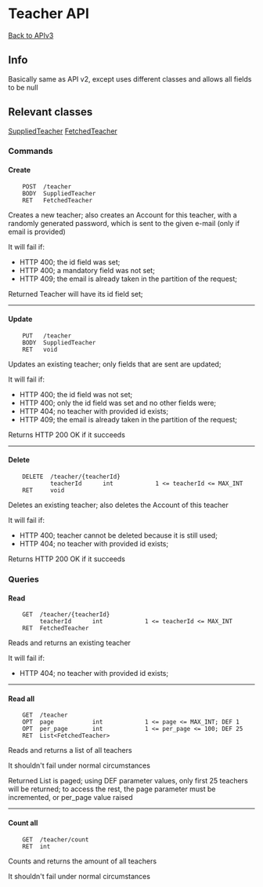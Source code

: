 # Teacher API

[Back to APIv3](./APIv3.md#api-v3)

## Info

Basically same as API v2, except uses different classes and allows all fields to be null

## Relevant classes

[SuppliedTeacher](../../src/main/java/com/superum/api/v3/teacher/dto/SuppliedTeacher.java)
[FetchedTeacher](../../src/main/java/com/superum/api/v3/teacher/dto/FetchedTeacher.java)

### Commands

#### Create
```
    POST  /teacher
    BODY  SuppliedTeacher
    RET   FetchedTeacher
```

Creates a new teacher;
also creates an Account for this teacher, with a randomly generated password, which is sent to the given e-mail
(only if email is provided)

It will fail if:
  * HTTP 400; the id field was set;
  * HTTP 400; a mandatory field was not set;
  * HTTP 409; the email is already taken in the partition of the request;

Returned Teacher will have its id field set;

------

#### Update
```
    PUT   /teacher
    BODY  SuppliedTeacher
    RET   void
```

Updates an existing teacher; only fields that are sent are updated;

It will fail if:
  * HTTP 400; the id field was not set;
  * HTTP 400; only the id field was set and no other fields were;
  * HTTP 404; no teacher with provided id exists;
  * HTTP 409; the email is already taken in the partition of the request;

Returns HTTP 200 OK if it succeeds

------

#### Delete
```
    DELETE  /teacher/{teacherId}
            teacherId      int            1 <= teacherId <= MAX_INT
    RET     void
```

Deletes an existing teacher;
also deletes the Account of this teacher

It will fail if:
  * HTTP 400; teacher cannot be deleted because it is still used;
  * HTTP 404; no teacher with provided id exists;

Returns HTTP 200 OK if it succeeds

### Queries

#### Read
```
    GET  /teacher/{teacherId}
         teacherId      int            1 <= teacherId <= MAX_INT
    RET  FetchedTeacher
```

Reads and returns an existing teacher

It will fail if:
  * HTTP 404; no teacher with provided id exists;

------

#### Read all
```
    GET  /teacher
    OPT  page           int            1 <= page <= MAX_INT; DEF 1
    OPT  per_page       int            1 <= per_page <= 100; DEF 25
    RET  List<FetchedTeacher>
```

Reads and returns a list of all teachers

It shouldn't fail under normal circumstances

Returned List is paged; using DEF parameter values, only first 25 teachers will be returned; to access the rest,
the page parameter must be incremented, or per_page value raised
    
------

#### Count all
```
    GET  /teacher/count
    RET  int
```

Counts and returns the amount of all teachers

It shouldn't fail under normal circumstances
